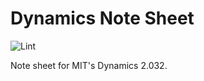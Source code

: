 # Dynamics Note Sheet

![Lint](https://github.com/dpwiese/dynamics-note-sheet/actions/workflows/lint.yml/badge.svg?branch=main)

Note sheet for MIT's Dynamics 2.032.
